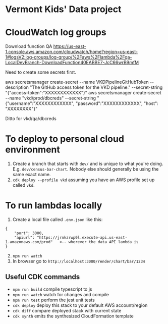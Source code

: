 # Vermont Kids' Data project

# CloudWatch log groups

Download function QA
https://us-east-1.console.aws.amazon.com/cloudwatch/home?region=us-east-1#logsV2:log-groups/log-group/%2Faws%2Flambda%2Fqa-LocalDevBranch-DownloadFunction40EABBE7-JcC66wrB9mfM

Need to create some secrets first.

aws secretsmanager create-secret --name VKDPipelineGitHubToken --description "The GitHub access token for the VKD pipeline." --secret-string "{\"access-token\":\"XXXXXXXXXXXX\"}"
aws secretsmanager create-secret --name "vkd/prod/dbcreds" --secret-string "{\"username\":\"XXXXXXXXXXXX\", \"password\":\"XXXXXXXXXXXX\", \"host\": \"XXXXXXXX\"}"

Ditto for vkd/qa/dbcreds

# To deploy to personal cloud environment

1. Create a branch that starts with `dev/` and is unique to what you're doing. E.g. `dev/census-bar-chart`. Nobody else should
generally be using the same exact name.
2. `cdk deploy --profile vkd` assuming you have an AWS profile set up called `vkd`.

# To run lambdas locally
1. Create a local file called `.env.json` like this:
```
{
    "port": 3000,
    "apiurl": "https://jrnkzrwp0l.execute-api.us-east-1.amazonaws.com/prod"   <-- wherever the data API lambda is
}
```
2. `npm run watch`
3. In browser go to `http://localhost:3000/render/chart/bar/1234`

## Useful CDK commands

 * `npm run build`   compile typescript to js
 * `npm run watch`   watch for changes and compile
 * `npm run test`    perform the jest unit tests
 * `cdk deploy`      deploy this stack to your default AWS account/region
 * `cdk diff`        compare deployed stack with current state
 * `cdk synth`       emits the synthesized CloudFormation template
